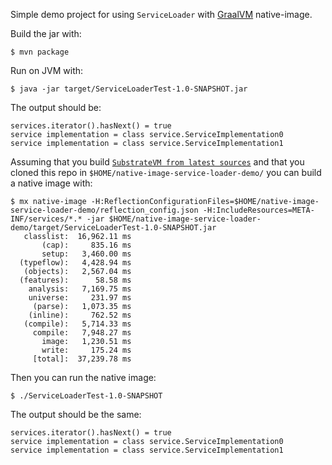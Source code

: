 Simple demo project for using `ServiceLoader` with [GraalVM](https://github.com/oracle/graal) native-image.

Build the jar with:

```
$ mvn package
```

Run on JVM with:
```
$ java -jar target/ServiceLoaderTest-1.0-SNAPSHOT.jar 
```

The output should be:
```
services.iterator().hasNext() = true
service implementation = class service.ServiceImplementation0
service implementation = class service.ServiceImplementation1
```

Assuming that you build [`SubstrateVM from latest sources`](https://github.com/oracle/graal/tree/master/substratevm#quick-start) and that you cloned this repo in `$HOME/native-image-service-loader-demo/` you can build a native image with:

```
$ mx native-image -H:ReflectionConfigurationFiles=$HOME/native-image-service-loader-demo/reflection_config.json -H:IncludeResources=META-INF/services/*.* -jar $HOME/native-image-service-loader-demo/target/ServiceLoaderTest-1.0-SNAPSHOT.jar
   classlist:  16,962.11 ms
       (cap):     835.16 ms
       setup:   3,460.00 ms
  (typeflow):   4,428.94 ms
   (objects):   2,567.04 ms
  (features):      58.58 ms
    analysis:   7,169.75 ms
    universe:     231.97 ms
     (parse):   1,073.35 ms
    (inline):     762.52 ms
   (compile):   5,714.33 ms
     compile:   7,948.27 ms
       image:   1,230.51 ms
       write:     175.24 ms
     [total]:  37,239.78 ms
```

Then you can run the native image:

```
$ ./ServiceLoaderTest-1.0-SNAPSHOT
```

The output should be the same:
```
services.iterator().hasNext() = true
service implementation = class service.ServiceImplementation0
service implementation = class service.ServiceImplementation1
```
